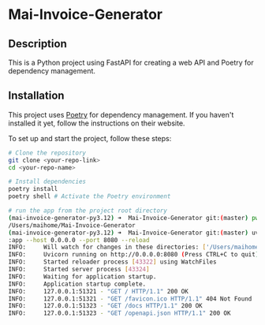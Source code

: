 # Mai-Invoice-Generator

## Description

This is a Python project using FastAPI for creating a web API and Poetry for dependency management.

## Installation

This project uses [Poetry](https://python-poetry.org/) for dependency management. If you haven't installed it yet,
follow the instructions on their website.

To set up and start the project, follow these steps:

```bash
# Clone the repository
git clone <your-repo-link>
cd <your-repo-name>

# Install dependencies
poetry install
poetry shell # Activate the Poetry environment

# run the app from the project root directory
(mai-invoice-generator-py3.12) ➜  Mai-Invoice-Generator git:(master) pwd
/Users/maihome/Mai-Invoice-Generator
(mai-invoice-generator-py3.12) ➜  Mai-Invoice-Generator git:(master) uvicorn mai-invoice-generator.main
:app --host 0.0.0.0 --port 8080 --reload
INFO:     Will watch for changes in these directories: ['/Users/maihome/Mai-Invoice-Generator']
INFO:     Uvicorn running on http://0.0.0.0:8080 (Press CTRL+C to quit)
INFO:     Started reloader process [43322] using WatchFiles
INFO:     Started server process [43324]
INFO:     Waiting for application startup.
INFO:     Application startup complete.
INFO:     127.0.0.1:51321 - "GET / HTTP/1.1" 200 OK
INFO:     127.0.0.1:51321 - "GET /favicon.ico HTTP/1.1" 404 Not Found
INFO:     127.0.0.1:51323 - "GET /docs HTTP/1.1" 200 OK
INFO:     127.0.0.1:51323 - "GET /openapi.json HTTP/1.1" 200 OK
```
